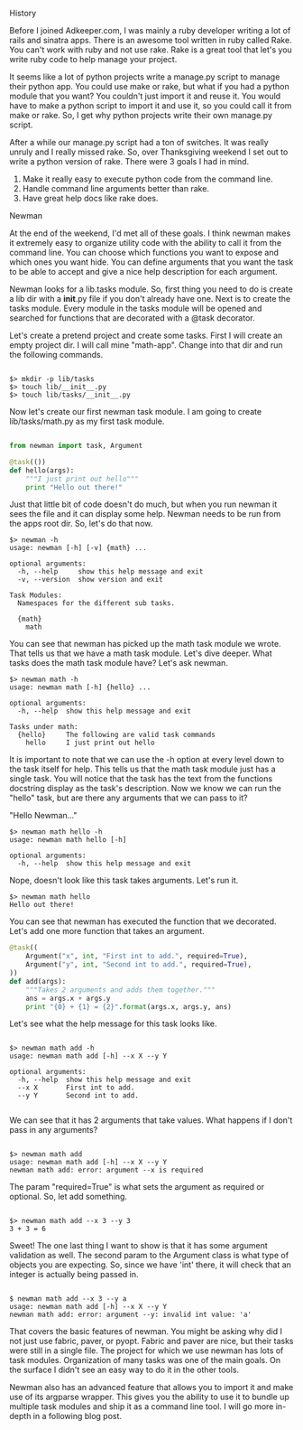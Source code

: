 History

Before I joined Adkeeper.com, I was mainly a ruby developer writing a lot of rails and sinatra apps.  There is an awesome tool written in ruby called Rake.  You can't work with ruby and not use rake.  Rake is a great tool that let's you write ruby code to help manage your project.

It seems like a lot of python projects write a manage.py script to manage their python app.  You could use make or rake, but what if you had a python module that you want?  You couldn't just import it and reuse it.  You would have to make a python script to import it and use it, so you could call it from make or rake.  So, I get why python projects write their own manage.py script.

After a while our manage.py script had a ton of switches.  It was really unruly and I really missed rake.  So, over Thanksgiving weekend I set out to write a python version of rake.  There were 3 goals I had in mind.

1. Make it really easy to execute python code from the command line.
2. Handle command line arguments better than rake.
3. Have great help docs like rake does.

Newman

At the end of the weekend, I'd met all of these goals.  I think newman makes it extremely easy to organize utility code with the ability to call it from the command line.  You can choose which functions you want to expose and which ones you want hide.  You can define arguments that you want the task to be able to accept and give a nice help description for each argument.

Newman looks for a lib.tasks module.  So, first thing you need to do is create a lib dir with a __init__.py file if you don't already have one.  Next is to create the tasks module.  Every module in the tasks module will be opened and searched for functions that are decorated with a @task decorator.

Let's create a pretend project and create some tasks.  First I will create an empty project dir.  I will call mine "math-app".  Change into that dir and run the following commands.

```

$> mkdir -p lib/tasks
$> touch lib/__init__.py
$> touch lib/tasks/__init__.py

```

Now let's create our first newman task module.  I am going to create lib/tasks/math.py as my first task module.

```python

from newman import task, Argument

@task(())
def hello(args):
    """I just print out hello"""
    print "Hello out there!"

```

Just that little bit of code doesn't do much, but when you run newman it sees the file and it can display some help.  Newman needs to be run from the apps root dir.  So, let's do that now.

```
$> newman -h
usage: newman [-h] [-v] {math} ...

optional arguments:
  -h, --help     show this help message and exit
  -v, --version  show version and exit

Task Modules:
  Namespaces for the different sub tasks.

  {math}
    math
```

You can see that newman has picked up the math task module we wrote.  That tells us that we have a math task module.  Let's dive deeper.  What tasks does the math task module have?  Let's ask newman.

```
$> newman math -h
usage: newman math [-h] {hello} ...

optional arguments:
  -h, --help  show this help message and exit

Tasks under math:
  {hello}     The following are valid task commands
    hello     I just print out hello

```

It is important to note that we can use the -h option at every level down to the task itself for help.  This tells us that the math task module just has a single task.  You will notice that the task has the text from the functions docstring display as the task's description.  Now we know we can run the "hello" task, but are there any arguments that we can pass to it?

"Hello Newman…"

```
$> newman math hello -h
usage: newman math hello [-h]

optional arguments:
  -h, --help  show this help message and exit

```
Nope, doesn't look like this task takes arguments.  Let's run it.

```
$> newman math hello
Hello out there!

```

You can see that newman has executed the function that we decorated.  Let's add one more function that takes an argument.

```python
@task((
    Argument("x", int, "First int to add.", required=True),
    Argument("y", int, "Second int to add.", required=True),
))
def add(args):
    """Takes 2 arguments and adds them together."""
    ans = args.x + args.y
    print "{0} + {1} = {2}".format(args.x, args.y, ans)

```

Let's see what the help message for this task looks like.

```

$> newman math add -h
usage: newman math add [-h] --x X --y Y

optional arguments:
  -h, --help  show this help message and exit
  --x X       First int to add.
  --y Y       Second int to add.


```

We can see that it has 2 arguments that take values.  What happens if I don't pass in any arguments?

```

$> newman math add
usage: newman math add [-h] --x X --y Y
newman math add: error: argument --x is required

```

The param "required=True" is what sets the argument as required or optional.  So, let add something.

```

$> newman math add --x 3 --y 3
3 + 3 = 6

```

Sweet!  The one last thing I want to show is that it has some argument validation as well.  The second param to the Argument class is what type of objects you are expecting.  So, since we have 'int' there, it will check that an integer is actually being passed in.

```

$ newman math add --x 3 --y a
usage: newman math add [-h] --x X --y Y
newman math add: error: argument --y: invalid int value: 'a'
```

That covers the basic features of newman.  You might be asking why did I not just use fabric, paver, or pyopt.  Fabric and paver are nice, but their tasks were still in a single file.  The project for which we use newman has lots of task modules.  Organization of many tasks was one of the main goals.  On the surface I didn't see an easy way to do it in the other tools.

Newman also has an advanced feature that allows you to import it and make use of its argparse wrapper.  This gives you the ability to use it to bundle up multiple task modules and ship it as a command line tool.  I will go more in-depth in a following blog post.